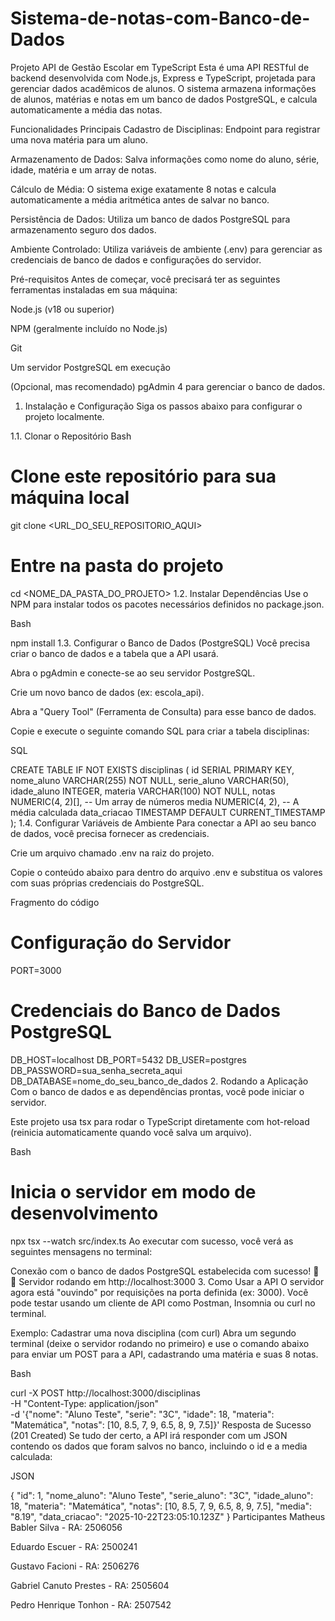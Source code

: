 # Sistema-de-notas-com-Banco-de-Dados

Projeto API de Gestão Escolar em TypeScript
Esta é uma API RESTful de backend desenvolvida com Node.js, Express e TypeScript, projetada para gerenciar dados acadêmicos de alunos. O sistema armazena informações de alunos, matérias e notas em um banco de dados PostgreSQL, e calcula automaticamente a média das notas.

Funcionalidades Principais
Cadastro de Disciplinas: Endpoint para registrar uma nova matéria para um aluno.

Armazenamento de Dados: Salva informações como nome do aluno, série, idade, matéria e um array de notas.

Cálculo de Média: O sistema exige exatamente 8 notas e calcula automaticamente a média aritmética antes de salvar no banco.

Persistência de Dados: Utiliza um banco de dados PostgreSQL para armazenamento seguro dos dados.

Ambiente Controlado: Utiliza variáveis de ambiente (.env) para gerenciar as credenciais de banco de dados e configurações do servidor.

Pré-requisitos
Antes de começar, você precisará ter as seguintes ferramentas instaladas em sua máquina:

Node.js (v18 ou superior)

NPM (geralmente incluído no Node.js)

Git

Um servidor PostgreSQL em execução

(Opcional, mas recomendado) pgAdmin 4 para gerenciar o banco de dados.

1. Instalação e Configuração
Siga os passos abaixo para configurar o projeto localmente.

1.1. Clonar o Repositório
Bash

# Clone este repositório para sua máquina local
git clone <URL_DO_SEU_REPOSITORIO_AQUI>

# Entre na pasta do projeto
cd <NOME_DA_PASTA_DO_PROJETO>
1.2. Instalar Dependências
Use o NPM para instalar todos os pacotes necessários definidos no package.json.

Bash

npm install
1.3. Configurar o Banco de Dados (PostgreSQL)
Você precisa criar o banco de dados e a tabela que a API usará.

Abra o pgAdmin e conecte-se ao seu servidor PostgreSQL.

Crie um novo banco de dados (ex: escola_api).

Abra a "Query Tool" (Ferramenta de Consulta) para esse banco de dados.

Copie e execute o seguinte comando SQL para criar a tabela disciplinas:

SQL

CREATE TABLE IF NOT EXISTS disciplinas (
    id SERIAL PRIMARY KEY,
    nome_aluno VARCHAR(255) NOT NULL,
    serie_aluno VARCHAR(50),
    idade_aluno INTEGER,
    materia VARCHAR(100) NOT NULL,
    notas NUMERIC(4, 2)[], -- Um array de números
    media NUMERIC(4, 2),   -- A média calculada
    data_criacao TIMESTAMP DEFAULT CURRENT_TIMESTAMP
);
1.4. Configurar Variáveis de Ambiente
Para conectar a API ao seu banco de dados, você precisa fornecer as credenciais.

Crie um arquivo chamado .env na raiz do projeto.

Copie o conteúdo abaixo para dentro do arquivo .env e substitua os valores com suas próprias credenciais do PostgreSQL.

Fragmento do código

# Configuração do Servidor
PORT=3000

# Credenciais do Banco de Dados PostgreSQL
DB_HOST=localhost
DB_PORT=5432
DB_USER=postgres
DB_PASSWORD=sua_senha_secreta_aqui
DB_DATABASE=nome_do_seu_banco_de_dados
2. Rodando a Aplicação
Com o banco de dados e as dependências prontas, você pode iniciar o servidor.

Este projeto usa tsx para rodar o TypeScript diretamente com hot-reload (reinicia automaticamente quando você salva um arquivo).

Bash

# Inicia o servidor em modo de desenvolvimento
npx tsx --watch src/index.ts
Ao executar com sucesso, você verá as seguintes mensagens no terminal:

Conexão com o banco de dados PostgreSQL estabelecida com sucesso! 🐘
🚀 Servidor rodando em http://localhost:3000
3. Como Usar a API
O servidor agora está "ouvindo" por requisições na porta definida (ex: 3000). Você pode testar usando um cliente de API como Postman, Insomnia ou curl no terminal.

Exemplo: Cadastrar uma nova disciplina (com curl)
Abra um segundo terminal (deixe o servidor rodando no primeiro) e use o comando abaixo para enviar um POST para a API, cadastrando uma matéria e suas 8 notas.

Bash

curl -X POST http://localhost:3000/disciplinas \
-H "Content-Type: application/json" \
-d '{"nome": "Aluno Teste", "serie": "3C", "idade": 18, "materia": "Matemática", "notas": [10, 8.5, 7, 9, 6.5, 8, 9, 7.5]}'
Resposta de Sucesso (201 Created)
Se tudo der certo, a API irá responder com um JSON contendo os dados que foram salvos no banco, incluindo o id e a media calculada:

JSON

{
  "id": 1,
  "nome_aluno": "Aluno Teste",
  "serie_aluno": "3C",
  "idade_aluno": 18,
  "materia": "Matemática",
  "notas": [10, 8.5, 7, 9, 6.5, 8, 9, 7.5],
  "media": "8.19",
  "data_criacao": "2025-10-22T23:05:10.123Z"
}
Participantes
Matheus Babler Silva - RA: 2506056

Eduardo Escuer - RA: 2500241

Gustavo Facioni - RA: 2506276

Gabriel Canuto Prestes - RA: 2505604

Pedro Henrique Tonhon - RA: 2507542
